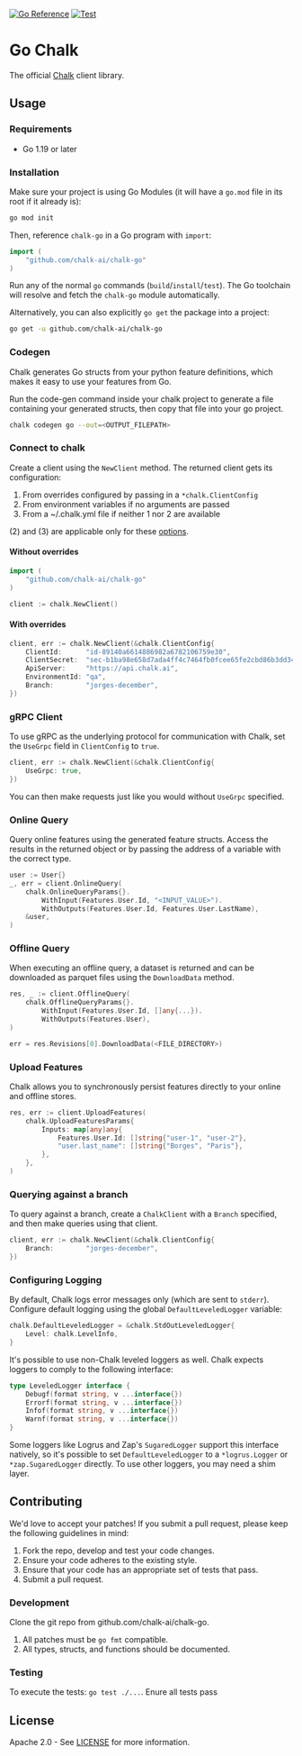 
[![Go Reference](https://pkg.go.dev/badge/github.com/chalk-ai/chalk-go.svg)](https://pkg.go.dev/github.com/chalk-ai/chalk-go)
[![Test](https://github.com/chalk-ai/chalk-go/actions/workflows/test.yml/badge.svg?branch=main)](https://github.com/chalk-ai/chalk-go/actions/workflows/test.yml)

# Go Chalk

The official [Chalk](https://chalk.ai) client library.

## Usage
### Requirements

- Go 1.19 or later

### Installation

Make sure your project is using Go Modules (it will have a `go.mod` file in its
root if it already is):

``` sh
go mod init
```

Then, reference `chalk-go` in a Go program with `import`:

``` go
import (
    "github.com/chalk-ai/chalk-go"
)
```

Run any of the normal `go` commands (`build`/`install`/`test`). The Go
toolchain will resolve and fetch the `chalk-go` module automatically.

Alternatively, you can also explicitly `go get` the package into a project:

```bash
go get -u github.com/chalk-ai/chalk-go
```
### Codegen

Chalk generates Go structs from your python feature definitions, which makes it easy to use your features from Go.

Run the code-gen command inside your chalk project to generate a file containing your generated structs, then copy that file into your go project.

```sh
chalk codegen go --out=<OUTPUT_FILEPATH> 
```


### Connect to chalk

Create a client using the `NewClient` method.  The returned client gets its configuration:

1. From overrides configured by passing in a `*chalk.ClientConfig`
2. From environment variables if no arguments are passed 
3. From a ~/.chalk.yml file if neither 1 nor 2 are available

(2) and (3) are applicable only for these [options](https://github.com/chalk-ai/chalk-go/blob/main/internal/constants.go).
#### Without overrides
```go
import (
    "github.com/chalk-ai/chalk-go"
)

client := chalk.NewClient()
```

#### With overrides
```go
client, err := chalk.NewClient(&chalk.ClientConfig{
    ClientId:      "id-89140a6614886982a6782106759e30",
    ClientSecret:  "sec-b1ba98e658d7ada4ff4c7464fb0fcee65fe2cbd86b3dd34141e16f6314267b7b",
    ApiServer:     "https://api.chalk.ai",
    EnvironmentId: "qa",
    Branch:        "jorges-december",
})
```

### gRPC Client
To use gRPC as the underlying protocol for communication with Chalk, set the `UseGrpc` field in `ClientConfig` to 
`true`. 
```go
client, err := chalk.NewClient(&chalk.ClientConfig{
    UseGrpc: true,
})
```
You can then make requests just like you would without `UseGrpc` specified.



### Online Query

Query online features using the generated feature structs.  Access the results in the returned object or by passing the address of a variable with the correct type.

```go
user := User{}
_, err = client.OnlineQuery(
    chalk.OnlineQueryParams{}.
        WithInput(Features.User.Id, "<INPUT_VALUE>").
        WithOutputs(Features.User.Id, Features.User.LastName),
    &user,
)
```


### Offline Query

When executing an offline query, a dataset is returned and can be downloaded as parquet files using the `DownloadData` method.

```go
res, _ := client.OfflineQuery(
    chalk.OfflineQueryParams{}.
        WithInput(Features.User.Id, []any{...}).
        WithOutputs(Features.User),
)

err = res.Revisions[0].DownloadData(<FILE_DIRECTORY>)
```


### Upload Features

Chalk allows you to synchronously persist features directly to your online and offline stores.

```go
res, err := client.UploadFeatures(
    chalk.UploadFeaturesParams{
        Inputs: map[any]any{
            Features.User.Id: []string{"user-1", "user-2"},
            "user.last_name": []string{"Borges", "Paris"},
        },
    },
)
```



### Querying against a branch

To query against a branch, create a `ChalkClient` with a `Branch` specified, and then make queries using that client.
```go
client, err := chalk.NewClient(&chalk.ClientConfig{
    Branch:        "jorges-december",
})
```

### Configuring Logging

By default, Chalk logs error messages only (which are sent to `stderr`).
Configure default logging using the global `DefaultLeveledLogger` variable:

```go
chalk.DefaultLeveledLogger = &chalk.StdOutLeveledLogger{
    Level: chalk.LevelInfo,
}
```

<!-- Or on a per-client basis:

```go
config := &chalk.ClientConfig{
    Logger: &chalk.StdOutLeveledLogger{
        Level: chalk.LevelInfo,
    },
}
client := chalk.Client(config)
``` -->

It's possible to use non-Chalk leveled loggers as well. Chalk expects loggers
to comply to the following interface:

```go
type LeveledLogger interface {
    Debugf(format string, v ...interface{})
    Errorf(format string, v ...interface{})
    Infof(format string, v ...interface{})
    Warnf(format string, v ...interface{})
}
```

Some loggers like Logrus and Zap's `SugaredLogger`
support this interface natively, so it's possible to set
`DefaultLeveledLogger` to a `*logrus.Logger` or `*zap.SugaredLogger` directly.
To use other loggers, you may need a shim layer.


## Contributing

We'd love to accept your patches!  If you submit a pull request, please keep the following guidelines in mind:

1. Fork the repo, develop and test your code changes.
2. Ensure your code adheres to the existing style. 
3. Ensure that your code has an appropriate set of tests that pass.
4. Submit a pull request.


### Development

Clone the git repo from github.com/chalk-ai/chalk-go.

1. All patches must be `go fmt` compatible.
2. All types, structs, and functions should be documented.

### Testing

To execute the tests: `go test ./...`.  Enure all tests pass

## License

Apache 2.0 - See [LICENSE](LICENSE) for more information.
